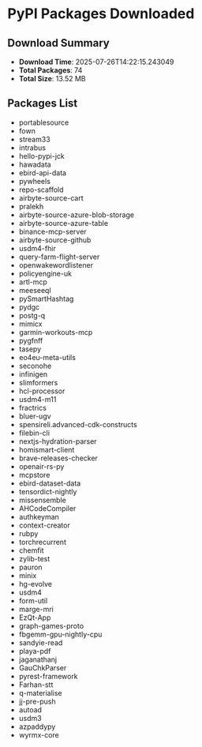 # PyPI Packages Downloaded

## Download Summary
- **Download Time**: 2025-07-26T14:22:15.243049
- **Total Packages**: 74
- **Total Size**: 13.52 MB

## Packages List
- portablesource
- fown
- stream33
- intrabus
- hello-pypi-jck
- hawadata
- ebird-api-data
- pywheels
- repo-scaffold
- airbyte-source-cart
- pralekh
- airbyte-source-azure-blob-storage
- airbyte-source-azure-table
- binance-mcp-server
- airbyte-source-github
- usdm4-fhir
- query-farm-flight-server
- openwakewordlistener
- policyengine-uk
- artl-mcp
- meeseeql
- pySmartHashtag
- pydgc
- postg-q
- mimicx
- garmin-workouts-mcp
- pygfnff
- tasepy
- eo4eu-meta-utils
- seconohe
- infinigen
- slimformers
- hcl-processor
- usdm4-m11
- fractrics
- bluer-ugv
- spensireli.advanced-cdk-constructs
- filebin-cli
- nextjs-hydration-parser
- homismart-client
- brave-releases-checker
- openair-rs-py
- mcpstore
- ebird-dataset-data
- tensordict-nightly
- missensemble
- AHCodeCompiler
- authkeyman
- context-creator
- rubpy
- torchrecurrent
- chemfit
- zylib-test
- pauron
- minix
- hg-evolve
- usdm4
- form-util
- marge-mri
- EzQt-App
- graph-games-proto
- fbgemm-gpu-nightly-cpu
- sandyie-read
- playa-pdf
- jaganathanj
- GauChkParser
- pyrest-framework
- Farhan-stt
- q-materialise
- jj-pre-push
- autoad
- usdm3
- azpaddypy
- wyrmx-core
